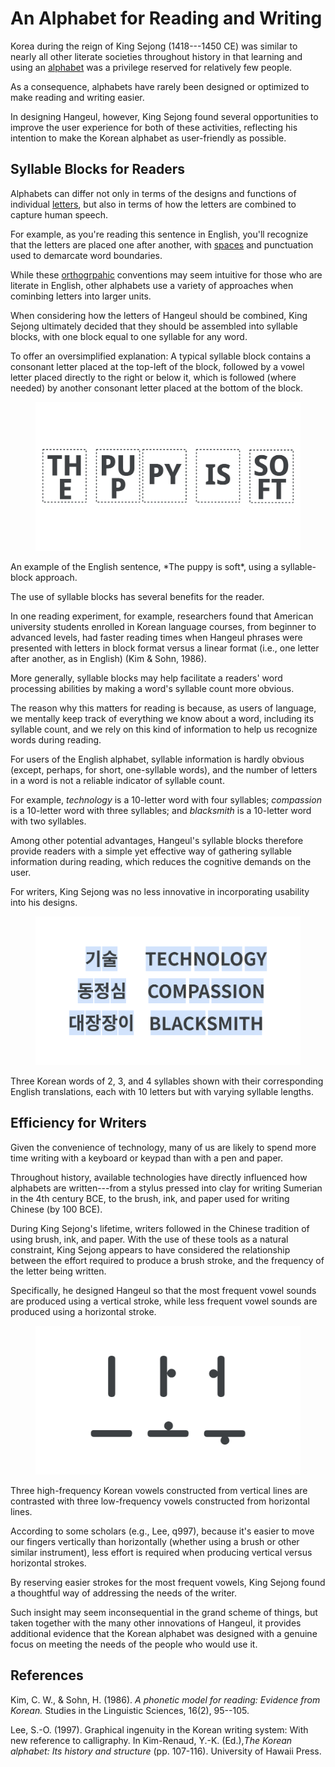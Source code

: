 # An Alphabet for Reading and Writing

Korea during the reign of King Sejong (1418---1450 CE) was similar to nearly all other literate societies throughout history in that learning and using an [alphabet](../introduction_to_hangeul.md#a-note-about-terminology) was a privilege reserved for relatively few people.

As a consequence, alphabets have rarely been designed or optimized to make reading and writing easier.

In designing Hangeul, however, King Sejong found several opportunities to improve the user experience for both of these activities, reflecting his intention to make the Korean alphabet as user-friendly as possible.

## Syllable Blocks for Readers

Alphabets can differ not only in terms of the designs and functions of individual [letters](../introduction_to_hangeul.md#a-note-about-terminology), but also in terms of how the letters are combined to capture human speech.

For example, as you're reading this sentence in English, you'll recognize that the letters are placed one after another, with [spaces](https://fonts.google.com/knowledge/glossary/spaces) and punctuation used to demarcate word boundaries.

While these [orthogrpahic](https://fonts.google.com/knowledge/glossary/script_writing_system) conventions may seem intuitive for those who are literate in English, other alphabets use a variety of approaches when cominbing letters into larger units.

When considering how the letters of Hangeul should be combined, King Sejong ultimately decided that they should be assembled into syllable blocks, with one block equal to one syllable for any word.

To offer an oversimplified explanation: A typical syllable block contains a consonant letter placed at the top-left of the block, followed by a vowel letter placed directly to the right or below it, which is followed (where needed) by another consonant letter placed at the bottom of the block.

<figure>

![An English sentence using syllable blocks.](images/hangeul_4_fig_1.svg)

</figure>
<figcaption>An example of the English sentence, *The puppy is soft*, using a syllable-block approach.</figcaption>

The use of syllable blocks has several benefits for the reader.

In one reading experiment, for example, researchers found that American university students enrolled in Korean language courses, from beginner to advanced levels, had faster reading times when Hangeul phrases were presented with letters in block format versus a linear format (i.e., one letter after another, as in English) (Kim & Sohn, 1986).

More generally, syllable blocks may help facilitate a readers' word processing abilities by making a word's syllable count more obvious.

The reason why this matters for reading is because, as users of language, we mentally keep track of everything we know about a word, including its syllable count, and we rely on this kind of information to help us recognize words during reading.

For users of the English alphabet, syllable information is hardly obvious (except, perhaps, for short, one-syllable words), and the number of letters in a word is not a reliable indicator of syllable count.

For example, *technology* is a 10-letter word with four syllables; *compassion* is a 10-letter word with three syllables; and *blacksmith* is a 10-letter word with two syllables.

Among other potential advantages, Hangeul's syllable blocks therefore provide readers with a simple yet effective way of gathering syllable information during reading, which reduces the cognitive demands on the user.

For writers, King Sejong was no less innovative in incorporating usability into his designs.

<figure>

![Three Korean words with English translations.](images/thumbnail.svg)

</figure>
<figcaption>Three Korean words of 2, 3, and 4 syllables shown with their corresponding English translations, each with 10 letters but with varying syllable lengths.</figcaption>

## Efficiency for Writers

Given the convenience of technology, many of us are likely to spend more time writing with a keyboard or keypad than with a pen and paper.

Throughout history, available technologies have directly influenced how alphabets are written---from a stylus pressed into clay for writing Sumerian in the 4th century BCE, to the brush, ink, and paper used for writing Chinese (by 100 BCE).

During King Sejong's lifetime, writers followed in the Chinese tradition of using brush, ink, and paper. With the use of these tools as a natural constraint, King Sejong appears to have considered the relationship between the effort required to produce a brush stroke, and the frequency of the letter being written.

Specifically, he designed Hangeul so that the most frequent vowel sounds are produced using a vertical stroke, while less frequent vowel sounds are produced using a horizontal stroke.

<figure>

![Vertical and horizontal Korean letters.](images/hangeul_4_fig_3.svg)

</figure>
<figcaption>Three high-frequency Korean vowels constructed from vertical lines are contrasted with three low-frequency vowels constructed from horizontal lines.</figcaption>

According to some scholars (e.g., Lee, q997), because it's easier to move our fingers vertically than horizontally (whether using a brush or other similar instrument), less effort is required when producing vertical versus horizontal strokes.

By reserving easier strokes for the most frequent vowels, King Sejong found a thoughtful way of addressing the needs of the writer.

Such insight may seem inconsequential in the grand scheme of things, but taken together with the many other innovations of Hangeul, it provides additional evidence that the Korean alphabet was designed with a genuine focus on meeting the needs of the people who would use it.

## References

Kim, C. W., & Sohn, H. (1986). *A phonetic model for reading: Evidence from Korean.* Studies in the Linguistic Sciences, 16(2), 95--105.

Lee, S.-O. (1997). Graphical ingenuity in the Korean writing system: With new reference to calligraphy. In Kim-Renaud, Y.-K. (Ed.),*The Korean alphabet: Its history and structure* (pp. 107-116). University of Hawaii Press.
